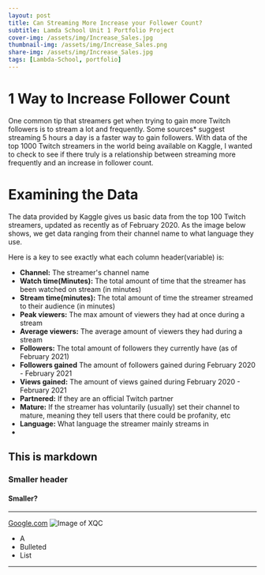 ```yaml
---
layout: post
title: Can Streaming More Increase your Follower Count? 
subtitle: Lamda School Unit 1 Portfolio Project
cover-img: /assets/img/Increase_Sales.jpg
thumbnail-img: /assets/img/Increase_Sales.png
share-img: /assets/img/Increase_Sales.jpg
tags: [Lambda-School, portfolio]
---
```


# 1 Way to Increase Follower Count

One common tip that streamers get when trying to gain more Twitch followers is to stream a lot and frequently. Some sources* suggest streaming 5 hours a day is a faster way to gain followers. With data of the top 1000 Twitch streamers in the world being available on Kaggle, I wanted to check to see if there truly is a relationship between streaming more frequently and an increase in follower count.  

# Examining the Data

The data provided by Kaggle gives us basic data from the top 100 Twitch streamers, updated as recently as of February 2020. As the image below shows, we get data ranging from their channel name to what language they use.

Here is a key to see exactly what each column header(variable) is:
- **Channel:** The streamer's channel name
- **Watch time(Minutes):** The total amount of time that the streamer has been watched on stream (in minutes)
- **Stream time(minutes):** The total amount of time the streamer streamed to their audience (in minutes)
- **Peak viewers:** The max amount of viewers they had at once during a stream
- **Average viewers:** The average amount of viewers they had during a stream
- **Followers:** The total amount of followers they currently have (as of February 2021)
- **Followers gained** The amount of followers gained during February 2020 - February 2021
- **Views gained:** The amount of views gained during February 2020 - February 2021
- **Partnered:** If they are an official Twitch partner
- **Mature:** If the streamer has voluntarily (usually) set their channel to mature, meaning they tell users that there could be profanity, etc
- **Language:** What language the streamer mainly streams in
- 
## This is markdown

### Smaller header

#### Smaller?
---

[Google.com](https://www.google.com/)
![Image of XQC](https://upload.wikimedia.org/wikipedia/commons/f/f5/XQc_at_OWWC.jpg)

- A
- Bulleted
- List

---
